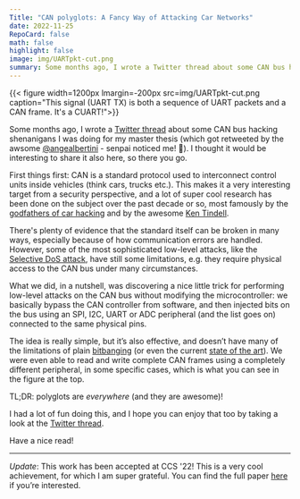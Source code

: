 ```yaml
---
Title: "CAN polyglots: A Fancy Way of Attacking Car Networks"
date: 2022-11-25
RepoCard: false
math: false
highlight: false
image: img/UARTpkt-cut.png
summary: Some months ago, I wrote a Twitter thread about some CAN bus hacking shenanigans I did for my master thesis. I thought it would be interesting to share it on the blog too, so here it is.
---
```



{{< figure width=1200px lmargin=-200px src=img/UARTpkt-cut.png caption="This signal (UART TX) is both a sequence of UART packets and a CAN frame. It's a CUART!">}}

Some months ago, I wrote a [Twitter thread](https://twitter.com/HBitmasks/status/1446813123667759106) about some CAN bus hacking shenanigans I was doing for my master thesis (which got retweeted by the awsome  [@angealbertini](https://twitter.com/angealbertini) - senpai noticed me! 🥺). I thought it would be interesting to share it also here, so there you go.

 First things first: CAN is a standard protocol used to interconnect control units inside vehicles (think cars, trucks etc.). This makes it a very interesting target from a security perspective, and a lot of super cool research has been done on the subject over the past decade or so, most famously by the [godfathers of car hacking](https://www.wired.com/2015/07/hackers-remotely-kill-jeep-highway/) and by the awesome [Ken Tindell](https://kentindell.github.io/).


 There's plenty of evidence that the standard itself can be broken in many ways, especially because of how communication errors are handled. However, some of the most sophisticated low-level attacks, like the [Selective DoS attack](https://maggi.cc/publication/palanca_candos_2017/palanca_candos_2017.pdf), have still some limitations, e.g. they require physical access to the CAN bus under many circumstances.

What we did, in a nutshell, was discovering a nice little trick for performing low-level attacks on the CAN bus without modifying the microcontroller: we basically bypass the CAN controller from software, and then injected bits on the bus using an SPI, I2C, UART or ADC peripheral (and the list goes on) connected to the same physical pins.

The idea is really simple, but it’s also effective, and doesn’t have many of the limitations of plain [bitbanging](https://www.youtube.com/watch?v=sMmc0hSi5rs&ab_channel=AdrianCrenshaw) (or even the current [state of the art](https://ieeexplore.ieee.org/document/9519391)). We were even able to read and write complete CAN frames using a completely different peripheral, in some specific cases, which is what you can see in the figure at the top.

TL;DR: polyglots are _everywhere_ (and they are awesome)!

I had a lot of fun doing this, and I hope you can enjoy that too by taking a look at the [Twitter thread](https://twitter.com/HBitmasks/status/1446813123667759106).

Have a nice read!

---

*Update*: This work has been accepted at CCS '22! This is a very cool achievement, for which I am super grateful. You can find the full paper [here](https://dl.acm.org/doi/abs/10.1145/3548606.3560618) if you’re interested.

